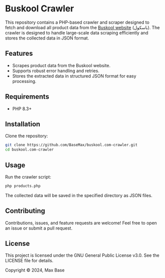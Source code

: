# Buskool Crawler

This repository contains a PHP-based crawler and scraper designed to fetch and download all product data from the [Buskool website](http://www.buskool.com/) (باسکول). The crawler is designed to handle large-scale data scraping efficiently and stores the collected data in JSON format.

## Features

- Scrapes product data from the Buskool website.
- Supports robust error handling and retries.
- Stores the extracted data in structured JSON format for easy processing.

## Requirements

- PHP 8.3+

## Installation

Clone the repository:

   ```bash
   git clone https://github.com/BaseMax/buskool.com-crawler.git
   cd buskool.com-crawler
   ```

## Usage

Run the crawler script:
```bash
php products.php
```

The collected data will be saved in the specified directory as JSON files.

## Contributing

Contributions, issues, and feature requests are welcome! Feel free to open an issue or submit a pull request.

## License

This project is licensed under the GNU General Public License v3.0. See the LICENSE file for details.

Copyright © 2024, Max Base

